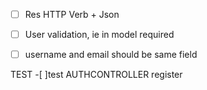 -[ ] Res HTTP Verb + Json
-[ ] User validation, ie in model required
-[ ] username and email should be same field


TEST
-[ ]test AUTHCONTROLLER register
